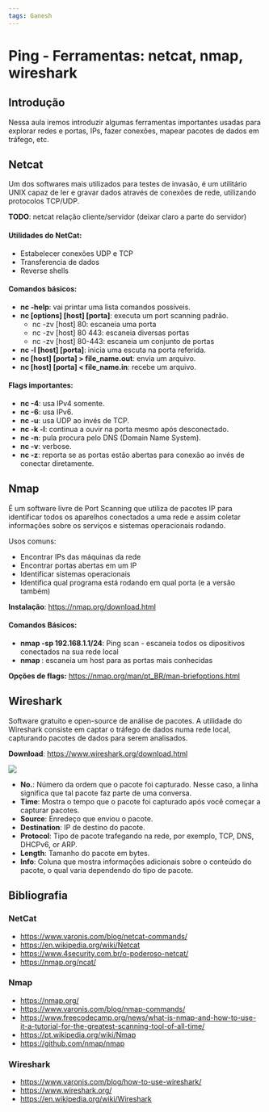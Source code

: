 ```yaml
---
tags: Ganesh
---
```

# Ping - Ferramentas: netcat, nmap, wireshark

## Introdução
Nessa aula iremos introduzir algumas ferramentas importantes usadas para
explorar redes e portas, IPs, fazer conexões, mapear pacotes de dados em
tráfego, etc.

## Netcat
Um dos softwares mais utilizados para testes de invasão, é um utilitário
UNIX capaz de ler e gravar dados através de conexões de rede, utilizando
protocolos TCP/UDP.

**TODO**: netcat relação cliente/servidor (deixar claro a parte do servidor)

#### Utilidades do NetCat:
- Estabelecer conexões UDP e TCP
- Transferencia de dados
- Reverse shells

#### Comandos básicos:
- **nc -help**: vai printar uma lista comandos possíveis.
- **nc [options] [host] [porta]**: executa um port scanning padrão.
    - nc -zv [host] 80: escaneia uma porta
    - nc -zv [host] 80 443: escaneia diversas portas
    - nc -zv [host] 80-443: escaneia um conjunto de portas
- **nc -l [host] [porta]**: inicia uma escuta na porta referida.
- **nc [host] [porta] > file_name.out**: envia um arquivo.
- **nc [host] [porta] < file_name.in**: recebe um arquivo.

#### Flags importantes:
- **nc -4**: usa IPv4 somente.
- **nc -6**: usa IPv6.
- **nc -u**: usa UDP ao invés de TCP.
- **nc -k -l**: continua a ouvir na porta mesmo após desconectado.
- **nc -n**: pula procura pelo DNS (Domain Name System).
- **nc -v**: verbose.
- **nc -z**: reporta se as portas estão abertas para conexão ao invés de
  conectar diretamente.

## Nmap
É um software livre de Port Scanning que utiliza de pacotes IP para identificar
todos os aparelhos conectados a uma rede e assim coletar informações sobre os
serviços e sistemas operacionais rodando.

Usos comuns:
- Encontrar IPs das máquinas da rede
- Encontrar portas abertas em um IP
- Identificar sistemas operacionais
- Identifica qual programa está rodando em qual porta (e a versão também)

**Instalação**: https://nmap.org/download.html

#### Comandos Básicos:
- **nmap -sp 192.168.1.1/24**: Ping scan - escaneia todos os dipositivos
  conectados na sua rede local
- **nmap <local ip>**: escaneia um host para as portas mais conhecidas

**Opções de flags:** https://nmap.org/man/pt_BR/man-briefoptions.html

## Wireshark
Software gratuito e open-source de análise de pacotes. A utilidade do Wireshark
consiste em captar o tráfego de dados numa rede local, capturando pacotes de
dados para serem analisados.

**Download**: https://www.wireshark.org/download.html

![](https://i.imgur.com/cGKrc8Z.png)

- **No.**: Número da ordem que o pacote foi capturado. Nesse caso, a linha
  significa que tal pacote faz parte de uma conversa.
- **Time**: Mostra o tempo que o pacote foi capturado após você começar a
  capturar pacotes.
- **Source**: Enredeço que enviou o pacote.
- **Destination**: IP de destino do pacote.
- **Protocol**: Tipo de pacote trafegando na rede, por exemplo, TCP, DNS,
  DHCPv6, or ARP.
- **Length**: Tamanho do pacote em bytes.
- **Info**: Coluna que mostra informações adicionais sobre o conteúdo do
  pacote, o qual varia dependendo do tipo de pacote.

## Bibliografia

### NetCat
- https://www.varonis.com/blog/netcat-commands/
- https://en.wikipedia.org/wiki/Netcat
- https://www.4security.com.br/o-poderoso-netcat/
- https://nmap.org/ncat/

### Nmap
- https://nmap.org/
- https://www.varonis.com/blog/nmap-commands/
- https://www.freecodecamp.org/news/what-is-nmap-and-how-to-use-it-a-tutorial-for-the-greatest-scanning-tool-of-all-time/
- https://pt.wikipedia.org/wiki/Nmap
- https://github.com/nmap/nmap

### Wireshark
- https://www.varonis.com/blog/how-to-use-wireshark/
- https://www.wireshark.org/
- https://en.wikipedia.org/wiki/Wireshark
